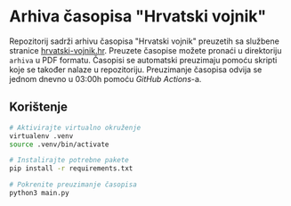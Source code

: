 # Arhiva časopisa "Hrvatski vojnik"

Repozitorij sadrži arhivu časopisa "Hrvatski vojnik" preuzetih sa službene stranice [hrvatski-vojnik.hr](https://hrvatski-vojnik.hr/).
Preuzete časopise možete pronaći u direktoriju `arhiva` u PDF formatu.
Časopisi se automatski preuzimaju pomoću skripti koje se također nalaze u repozitoriju. Preuzimanje časopisa odvija se jednom dnevno u 03:00h pomoću _GitHub Actions_-a.

## Korištenje

```bash
# Aktivirajte virtualno okruženje
virtualenv .venv
source .venv/bin/activate

# Instalirajte potrebne pakete
pip install -r requirements.txt

# Pokrenite preuzimanje časopisa
python3 main.py
```
